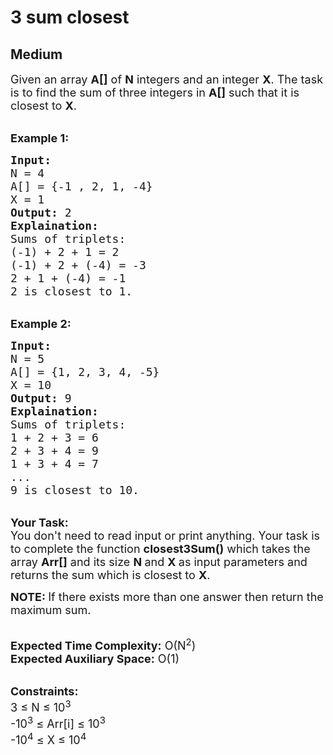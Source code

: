# 3 sum closest
## Medium
<div class="problems_problem_content__Xm_eO"><p><span style="font-size:18px">Given an array <strong>A[]</strong>&nbsp;of&nbsp;<strong>N</strong>&nbsp;integers and an integer&nbsp;<strong>X</strong>.&nbsp;The task is to find the sum of three integers in <strong>A[]</strong>&nbsp;such that it is closest to&nbsp;<strong>X</strong>.</span></p>

<p><br>
<span style="font-size:18px"><strong>Example 1:</strong></span></p>

<pre><span style="font-size:18px"><strong>Input:</strong>
N = 4
A[] = {-1 , 2, 1, -4}
X = 1
<strong>Output:</strong> 2
<strong>Explaination:</strong> 
Sums of triplets:
(-1) + 2 + 1 = 2
(-1) + 2 + (-4) = -3
2 + 1 + (-4) = -1
2 is closest to 1.</span></pre>

<p><br>
<span style="font-size:18px"><strong>Example 2:</strong></span></p>

<pre><span style="font-size:18px"><strong>Input:</strong>
N = 5
A[] = {1, 2, 3, 4, -5}
X = 10
<strong>Output:</strong> 9
<strong>Explaination:</strong> 
Sums of triplets:
1 + 2 + 3 = 6
2 + 3 + 4 = 9
1 + 3 + 4 = 7
...
9 is closest to 10.</span></pre>

<p><br>
<span style="font-size:18px"><strong>Your Task:</strong><br>
You don't need to read input or print anything. Your task is to complete the function&nbsp;<strong>closest3Sum()</strong>&nbsp;which takes the array <strong>Arr[]</strong> and its size <strong>N </strong>and <strong>X&nbsp;</strong>as input parameters&nbsp;and returns the sum which is closest to&nbsp;<strong>X</strong>.</span></p>

<p><span style="font-size:18px"><strong>NOTE:&nbsp;</strong>If there exists more than one answer then return the maximum sum.</span></p>

<p><br>
<span style="font-size:18px"><strong>Expected Time Complexity:</strong> O(N<sup>2</sup>)<br>
<strong>Expected Auxiliary Space:</strong> O(1)</span></p>

<p><br>
<span style="font-size:18px"><strong>Constraints:</strong><br>
3 ≤ N ≤ 10<sup>3</sup><br>
-10<sup>3</sup> ≤ Arr[i]&nbsp;≤ 10<sup>3</sup><br>
-10<sup>4</sup> ≤ X&nbsp;≤ 10<sup>4</sup></span></p>
</div>